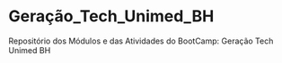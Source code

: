 # Geração_Tech_Unimed_BH
Repositório dos Módulos e das Atividades do BootCamp: Geração Tech Unimed BH
